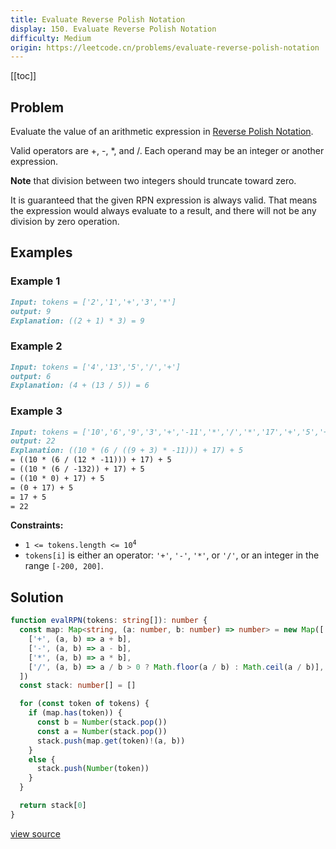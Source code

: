 ```yaml
---
title: Evaluate Reverse Polish Notation
display: 150. Evaluate Reverse Polish Notation
difficulty: Medium
origin: https://leetcode.cn/problems/evaluate-reverse-polish-notation
---
```


[[toc]]

## Problem

Evaluate the value of an arithmetic expression in <a href="http://en.wikipedia.org/wiki/Reverse_Polish_notation" target="_blank">Reverse Polish Notation</a>.

Valid operators are +, -, *, and /. Each operand may be an integer or another expression.

**Note** that division between two integers should truncate toward zero.

It is guaranteed that the given RPN expression is always valid. That means the expression would always evaluate to a result, and there will not be any division by zero operation.

## Examples

### Example 1

```md
Input: tokens = ['2','1','+','3','*']
output: 9
Explanation: ((2 + 1) * 3) = 9
```

### Example 2

```md
Input: tokens = ['4','13','5','/','+']
output: 6
Explanation: (4 + (13 / 5)) = 6
```

### Example 3

```md
Input: tokens = ['10','6','9','3','+','-11','*','/','*','17','+','5','+']
output: 22
Explanation: ((10 * (6 / ((9 + 3) * -11))) + 17) + 5
= ((10 * (6 / (12 * -11))) + 17) + 5
= ((10 * (6 / -132)) + 17) + 5
= ((10 * 0) + 17) + 5
= (0 + 17) + 5
= 17 + 5
= 22
```

**Constraints:**

- <code>1 <= tokens.length <= 10<sup>4</sup></code>
- `tokens[i]` is either an operator: `'+'`, `'-'`, `'*'`, or `'/'`, or an integer in the range `[-200, 200]`.

## Solution

```ts
function evalRPN(tokens: string[]): number {
  const map: Map<string, (a: number, b: number) => number> = new Map([
    ['+', (a, b) => a + b],
    ['-', (a, b) => a - b],
    ['*', (a, b) => a * b],
    ['/', (a, b) => a / b > 0 ? Math.floor(a / b) : Math.ceil(a / b)],
  ])
  const stack: number[] = []

  for (const token of tokens) {
    if (map.has(token)) {
      const b = Number(stack.pop())
      const a = Number(stack.pop())
      stack.push(map.get(token)!(a, b))
    }
    else {
      stack.push(Number(token))
    }
  }

  return stack[0]
}
```

[view source](https://leetcode.cn/problems/evaluate-reverse-polish-notation)

